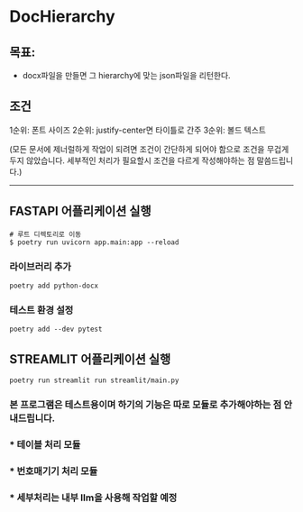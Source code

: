 # DocHierarchy

## 목표: 
* docx파일을 만들면 그 hierarchy에 맞는 json파일을 리턴한다.

## 조건

1순위: 폰트 사이즈
2순위: justify-center면 타이틀로 간주
3순위: 볼드 텍스트

(모든 문서에 제너럴하게 작업이 되려면 조건이 간단하게 되어야 함으로 조건을 무겁게 두지 않았습니다.
세부적인 처리가 필요할시 조건을 다르게 작성해야하는 점 말씀드립니다.)

***

## FASTAPI 어플리케이션 실행
```
# 루트 디렉토리로 이동
$ poetry run uvicorn app.main:app --reload
```
### 라이브러리 추가
```
poetry add python-docx
```

### 테스트 환경 설정
```
poetry add --dev pytest
```


## STREAMLIT 어플리케이션 실행
```
poetry run streamlit run streamlit/main.py
```


### 본 프로그램은 테스트용이며 하기의 기능은 따로 모듈로 추가해야하는 점 안내드립니다.
### * 테이블 처리 모듈
### * 번호매기기 처리 모듈
### * 세부처리는 내부 llm을 사용해 작업할 예정